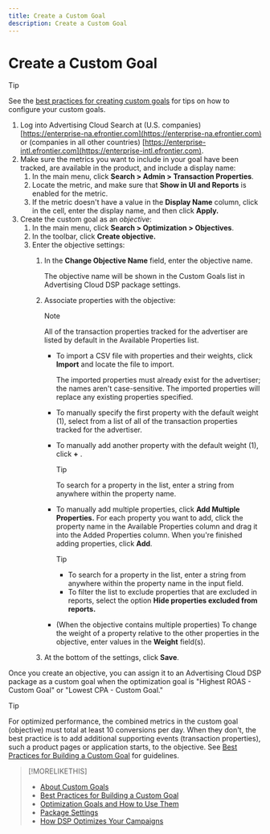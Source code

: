 ```yaml
---
title: Create a Custom Goal
description: Create a Custom Goal
---
```


# Create a Custom Goal

>[!TIP]
>
>See the [best practices for creating custom goals](custom-goal-best-practices.md) for tips on how to configure your custom goals.

1. Log into Advertising Cloud Search at (U.S. companies) [https://enterprise-na.efrontier.com](https://enterprise-na.efrontier.com) or (companies in all other countries) [https://enterprise-intl.efrontier.com](https://enterprise-intl.efrontier.com).
1. Make sure the metrics you want to include in your goal have been tracked, are available in the product, and include a display name:
    1. In the main menu, click **Search > Admin > Transaction Properties**.
    1. Locate the metric, and make sure that **Show in UI and Reports** is enabled for the metric.
    1. If the metric doesn't have a value in the **Display Name** column, click in the cell, enter the display name, and then click **Apply.**
1. Create the custom goal as an *objective*:
    1. In the main menu, click **Search > Optimization > Objectives**.
    1. In the toolbar, click **Create objective.**
    1. Enter the objective settings:
        1. In the **Change Objective Name** field, enter the objective name.

           The objective name will be shown in the Custom Goals list in Advertising Cloud DSP package settings.

        1. Associate properties with the objective:
        
           >[!NOTE]
           >
           > All of the transaction properties tracked for the advertiser are listed by default in the Available Properties list.

            * To import a CSV file with properties and their weights, click **Import** and locate the file to import.
            
               The imported properties must already exist for the advertiser; the names aren't case-sensitive.
               The imported properties will replace any existing properties specified.
               
            * To manually specify the first property with the default weight (1), select from a list of all of the transaction properties tracked for the advertiser.
            
            * To manually add another property with the default weight (1), click **+** .

               >[!TIP]
               >
               > To search for a property in the list, enter a string from anywhere within the property name.

            * To manually add multiple properties, click **Add Multiple Properties.** For each property you want to add, click the property name in the Available Properties column and drag it into the Added Properties column. When you're finished adding properties, click **Add**.

               >[!TIP]
               >
               >* To search for a property in the list, enter a string from anywhere within the property name in the input field.
               >* To filter the list to exclude properties that are excluded in reports, select the option **Hide properties excluded from reports.**
               
            * (When the objective contains multiple properties) To change the weight of a property relative to the other properties in the objective, enter values in the **Weight** field(s).
            
        1. At the bottom of the settings, click **Save**.

Once you create an objective, you can assign it to an Advertising Cloud DSP package as a custom goal when the optimization goal is "Highest ROAS - Custom Goal" or "Lowest CPA - Custom Goal."

>[!TIP]
>
>For optimized <!-- optimum? Or optimization won't happen at all w/out it? -->performance, the combined metrics in the custom goal (objective) must total at least 10 conversions per day. When they don't, the best practice is to add additional supporting events (transaction properties), such a product pages or application starts, to the objective. See [Best Practices for Building a Custom Goal](custom-goal-best-practices.md) for guidelines.

>[!MORELIKETHIS]
>
>* [About Custom Goals](custom-goal-about.md)
>* [Best Practices for Building a Custom Goal](custom-goal-best-practices.md)
>* [Optimization Goals and How to Use Them](optimization-goals.md)
>* [Package Settings](/help/dsp/campaign-management/packages/package-settings.md)
> * [How DSP Optimizes Your Campaigns](optimization-how-dsp-optimizes-campaigns.md)

